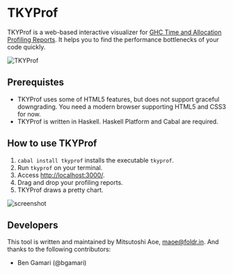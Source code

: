 TKYProf
========================

TKYProf is a web-based interactive visualizer for [GHC Time and Allocation Profiling Reports](http://www.haskell.org/ghc/dist/stable/docs/html/users_guide/prof-time-options.html). It helps you to find the performance bottlenecks of your code quickly.

![TKYProf](http://cdn-ak.f.st-hatena.com/images/fotolife/m/maoe/20110816/20110816185419.png)

Prerequistes
------------------------

* TKYProf uses some of HTML5 features, but does not support graceful downgrading. You need a modern browser supporting HTML5 and CSS3 for now.
* TKYProf is written in Haskell. Haskell Platform and Cabal are required.

How to use TKYProf
------------------------

1. `cabal install tkyprof` installs the executable `tkyprof`.
2. Run `tkyprof` on your terminal.
3. Access [http://localhost:3000/](http://localhost:3000/).
4. Drag and drop your profiling reports.
5. TKYProf draws a pretty chart.

![screenshot](http://cdn-ak.f.st-hatena.com/images/fotolife/m/maoe/20110817/20110817100841.png)

Developers
------------------------

This tool is written and maintained by Mitsutoshi Aoe, <maoe@foldr.in>.
And thanks to the following contributors:

* Ben Gamari (@bgamari)
